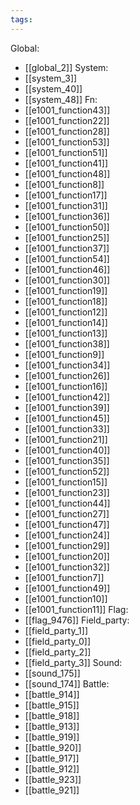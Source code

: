 ```yaml
---
tags:
---
```

Global:
- [[global_2]]
System:
- [[system_3]]
- [[system_40]]
- [[system_48]]
Fn:
- [[e1001_function43]]
- [[e1001_function22]]
- [[e1001_function28]]
- [[e1001_function53]]
- [[e1001_function51]]
- [[e1001_function41]]
- [[e1001_function48]]
- [[e1001_function8]]
- [[e1001_function17]]
- [[e1001_function31]]
- [[e1001_function36]]
- [[e1001_function50]]
- [[e1001_function25]]
- [[e1001_function37]]
- [[e1001_function54]]
- [[e1001_function46]]
- [[e1001_function30]]
- [[e1001_function19]]
- [[e1001_function18]]
- [[e1001_function12]]
- [[e1001_function14]]
- [[e1001_function13]]
- [[e1001_function38]]
- [[e1001_function9]]
- [[e1001_function34]]
- [[e1001_function26]]
- [[e1001_function16]]
- [[e1001_function42]]
- [[e1001_function39]]
- [[e1001_function45]]
- [[e1001_function33]]
- [[e1001_function21]]
- [[e1001_function40]]
- [[e1001_function35]]
- [[e1001_function52]]
- [[e1001_function15]]
- [[e1001_function23]]
- [[e1001_function44]]
- [[e1001_function27]]
- [[e1001_function47]]
- [[e1001_function24]]
- [[e1001_function29]]
- [[e1001_function20]]
- [[e1001_function32]]
- [[e1001_function7]]
- [[e1001_function49]]
- [[e1001_function10]]
- [[e1001_function11]]
Flag:
- [[flag_9476]]
Field_party:
- [[field_party_1]]
- [[field_party_0]]
- [[field_party_2]]
- [[field_party_3]]
Sound:
- [[sound_175]]
- [[sound_174]]
Battle:
- [[battle_914]]
- [[battle_915]]
- [[battle_918]]
- [[battle_913]]
- [[battle_919]]
- [[battle_920]]
- [[battle_917]]
- [[battle_912]]
- [[battle_923]]
- [[battle_921]]

